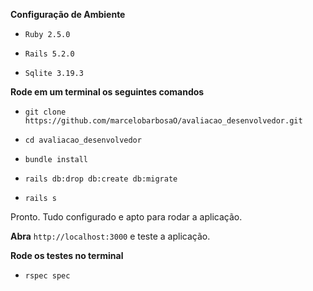 **Configuração de Ambiente**

* `Ruby 2.5.0`

* `Rails 5.2.0`

* `Sqlite 3.19.3`

**Rode em um terminal os seguintes comandos**

* `git clone https://github.com/marcelobarbosaO/avaliacao_desenvolvedor.git`

* `cd avaliacao_desenvolvedor`

* `bundle install`

* `rails db:drop db:create db:migrate`

* `rails s`

Pronto. Tudo configurado e apto para rodar a aplicação.

**Abra** `http://localhost:3000` e teste a aplicação.

**Rode os testes no terminal**

* `rspec spec`